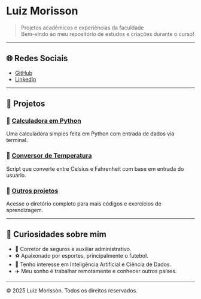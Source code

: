 # Luiz Morisson

> Projetos acadêmicos e experiências da faculdade  
> Bem-vindo ao meu repositório de estudos e criações durante o curso!

---

## 🌐 Redes Sociais

- [GitHub](https://github.com/luizmorisson)
- [LinkedIn](https://www.linkedin.com/in/luiz-filippe-neves-morisson/)

---

## 📁 Projetos

### 🔹 [Calculadora em Python](https://github.com/luizmorisson/faculdade/tree/main/1°semestre/calculadora)
Uma calculadora simples feita em Python com entrada de dados via terminal.

### 🔹 [Conversor de Temperatura](https://github.com/luizmorisson/faculdade/tree/main/1°semestre/conversor)
Script que converte entre Celsius e Fahrenheit com base em entrada do usuário.

### 🔹 [Outros projetos](https://github.com/luizmorisson/faculdade/tree/main/1°semestre)
Acesse o diretório completo para mais códigos e exercícios de aprendizagem.

---

## 🧠 Curiosidades sobre mim
- 💼 Corretor de seguros e auxiliar administrativo.
- ⚽ Apaixonado por esportes, principalmente o futebol.
- 🚀 Tenho interesse em Inteligência Artificial e Ciência de Dados.
- ✈️ Meu sonho é trabalhar remotamente e conhecer outros países.

---

&copy; 2025 Luiz Morisson. Todos os direitos reservados.



